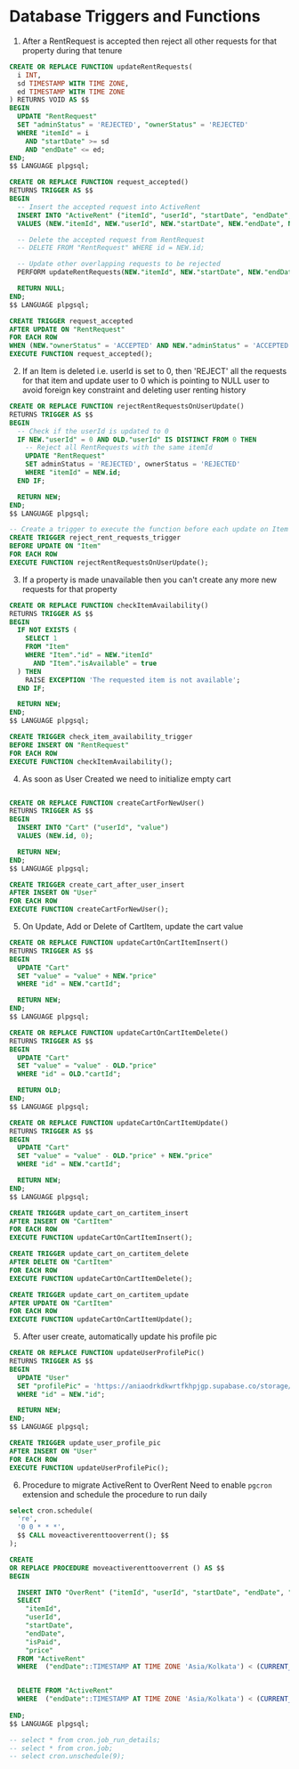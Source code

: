 # Database Triggers and Functions

1. After a RentRequest is accepted then reject all other requests for that property during that tenure

```sql
CREATE OR REPLACE FUNCTION updateRentRequests(
  i INT,
  sd TIMESTAMP WITH TIME ZONE,
  ed TIMESTAMP WITH TIME ZONE
) RETURNS VOID AS $$
BEGIN
  UPDATE "RentRequest"
  SET "adminStatus" = 'REJECTED', "ownerStatus" = 'REJECTED'
  WHERE "itemId" = i
    AND "startDate" >= sd
    AND "endDate" <= ed;
END;
$$ LANGUAGE plpgsql;

CREATE OR REPLACE FUNCTION request_accepted()
RETURNS TRIGGER AS $$
BEGIN
  -- Insert the accepted request into ActiveRent
  INSERT INTO "ActiveRent" ("itemId", "userId", "startDate", "endDate", "price")
  VALUES (NEW."itemId", NEW."userId", NEW."startDate", NEW."endDate", NEW.price);

  -- Delete the accepted request from RentRequest
  -- DELETE FROM "RentRequest" WHERE id = NEW.id;

  -- Update other overlapping requests to be rejected
  PERFORM updateRentRequests(NEW."itemId", NEW."startDate", NEW."endDate");

  RETURN NULL;
END;
$$ LANGUAGE plpgsql;

CREATE TRIGGER request_accepted
AFTER UPDATE ON "RentRequest"
FOR EACH ROW
WHEN (NEW."ownerStatus" = 'ACCEPTED' AND NEW."adminStatus" = 'ACCEPTED')
EXECUTE FUNCTION request_accepted();
```

2. If an Item is deleted i.e. userId is set to 0, then 'REJECT' all the requests for that item and update user to 0 which is pointing to NULL user to avoid foreign key constraint and deleting user renting history

```sql
CREATE OR REPLACE FUNCTION rejectRentRequestsOnUserUpdate()
RETURNS TRIGGER AS $$
BEGIN
  -- Check if the userId is updated to 0
  IF NEW."userId" = 0 AND OLD."userId" IS DISTINCT FROM 0 THEN
    -- Reject all RentRequests with the same itemId
    UPDATE "RentRequest"
    SET adminStatus = 'REJECTED', ownerStatus = 'REJECTED'
    WHERE "itemId" = NEW.id;
  END IF;

  RETURN NEW;
END;
$$ LANGUAGE plpgsql;

-- Create a trigger to execute the function before each update on Item
CREATE TRIGGER reject_rent_requests_trigger
BEFORE UPDATE ON "Item"
FOR EACH ROW
EXECUTE FUNCTION rejectRentRequestsOnUserUpdate();
```

3. If a property is made unavailable then you can't create any more new requests for that property

```sql
CREATE OR REPLACE FUNCTION checkItemAvailability()
RETURNS TRIGGER AS $$
BEGIN
  IF NOT EXISTS (
    SELECT 1
    FROM "Item"
    WHERE "Item"."id" = NEW."itemId"
      AND "Item"."isAvailable" = true
  ) THEN
    RAISE EXCEPTION 'The requested item is not available';
  END IF;

  RETURN NEW;
END;
$$ LANGUAGE plpgsql;

CREATE TRIGGER check_item_availability_trigger
BEFORE INSERT ON "RentRequest"
FOR EACH ROW
EXECUTE FUNCTION checkItemAvailability();

```

4. As soon as User Created we need to initialize empty cart

```sql

CREATE OR REPLACE FUNCTION createCartForNewUser()
RETURNS TRIGGER AS $$
BEGIN
  INSERT INTO "Cart" ("userId", "value")
  VALUES (NEW.id, 0);

  RETURN NEW;
END;
$$ LANGUAGE plpgsql;

CREATE TRIGGER create_cart_after_user_insert
AFTER INSERT ON "User"
FOR EACH ROW
EXECUTE FUNCTION createCartForNewUser();
```

5. On Update, Add or Delete of CartItem, update the cart value

```sql
CREATE OR REPLACE FUNCTION updateCartOnCartItemInsert()
RETURNS TRIGGER AS $$
BEGIN
  UPDATE "Cart"
  SET "value" = "value" + NEW."price"
  WHERE "id" = NEW."cartId";

  RETURN NEW;
END;
$$ LANGUAGE plpgsql;

CREATE OR REPLACE FUNCTION updateCartOnCartItemDelete()
RETURNS TRIGGER AS $$
BEGIN
  UPDATE "Cart"
  SET "value" = "value" - OLD."price"
  WHERE "id" = OLD."cartId";

  RETURN OLD;
END;
$$ LANGUAGE plpgsql;

CREATE OR REPLACE FUNCTION updateCartOnCartItemUpdate()
RETURNS TRIGGER AS $$
BEGIN
  UPDATE "Cart"
  SET "value" = "value" - OLD."price" + NEW."price"
  WHERE "id" = NEW."cartId";

  RETURN NEW;
END;
$$ LANGUAGE plpgsql;

CREATE TRIGGER update_cart_on_cartitem_insert
AFTER INSERT ON "CartItem"
FOR EACH ROW
EXECUTE FUNCTION updateCartOnCartItemInsert();

CREATE TRIGGER update_cart_on_cartitem_delete
AFTER DELETE ON "CartItem"
FOR EACH ROW
EXECUTE FUNCTION updateCartOnCartItemDelete();

CREATE TRIGGER update_cart_on_cartitem_update
AFTER UPDATE ON "CartItem"
FOR EACH ROW
EXECUTE FUNCTION updateCartOnCartItemUpdate();
```

5. After user create, automatically update his profile pic

```sql
CREATE OR REPLACE FUNCTION updateUserProfilePic()
RETURNS TRIGGER AS $$
BEGIN
  UPDATE "User"
  SET "profilePic" = 'https://aniaodrkdkwrtfkhpjgp.supabase.co/storage/v1/object/public/profile-photos/' || NEW."id" || '/profile'
  WHERE "id" = NEW."id";

  RETURN NEW;
END;
$$ LANGUAGE plpgsql;

CREATE TRIGGER update_user_profile_pic
AFTER INSERT ON "User"
FOR EACH ROW
EXECUTE FUNCTION updateUserProfilePic();

```

6. Procedure to migrate ActiveRent to OverRent
Need to enable `pgcron` extension and schedule the procedure to run daily

```sql
select cron.schedule(
  're',
  '0 0 * * *',
  $$ CALL moveactiverenttooverrent(); $$
);
```
```sql
CREATE
OR REPLACE PROCEDURE moveactiverenttooverrent () AS $$
BEGIN

  INSERT INTO "OverRent" ("itemId", "userId", "startDate", "endDate", "isPaid", "price")
  SELECT
    "itemId",
    "userId",
    "startDate",
    "endDate",
    "isPaid",
    "price"
  FROM "ActiveRent"
  WHERE  ("endDate"::TIMESTAMP AT TIME ZONE 'Asia/Kolkata') < (CURRENT_TIMESTAMP AT TIME ZONE 'Asia/Kolkata')::TIMESTAMP;


  DELETE FROM "ActiveRent"
  WHERE  ("endDate"::TIMESTAMP AT TIME ZONE 'Asia/Kolkata') < (CURRENT_TIMESTAMP AT TIME ZONE 'Asia/Kolkata')::TIMESTAMP;
  
END;
$$ LANGUAGE plpgsql;

-- select * from cron.job_run_details;
-- select * from cron.job;
-- select cron.unschedule(9);

```